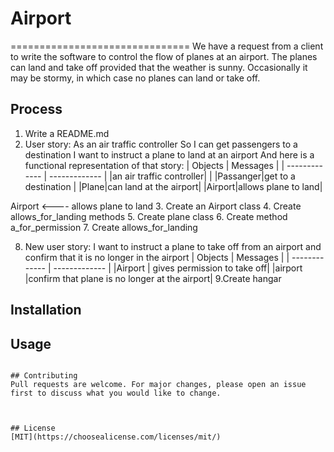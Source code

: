 # Airport
===============================
We have a request from a client to write the software to control the flow of planes at an airport. The planes can land and take off provided that the weather is sunny. Occasionally it may be stormy, in which case no planes can land or take off.

## Process
1. Write a README.md
2. User story: As an air traffic controller
So I can get passengers to a destination
I want to instruct a plane to land at an airport
And here is a functional representation of that story:
| Objects       | Messages      |
| ------------- | ------------- |
|an air traffic controller|      |
|Passanger|get  to a destination |
|Plane|can land at the airport|
|Airport|allows plane to land|

Airport <---- allows plane to land
3. Create an Airport class
4. Create allows_for_landing methods
5. Create plane class
6. Create method a_for_permission
7. Create allows_for_landing

8.  New user story:
I want to instruct a plane to take off from an airport and confirm that it is no longer in the airport
| Objects       | Messages      |
| ------------- | ------------- |
|Airport        | gives permission to take off|
|airport        |confirm that plane is no longer at the airport|
9.Create hangar



## Installation



## Usage


```

## Contributing
Pull requests are welcome. For major changes, please open an issue first to discuss what you would like to change.



## License
[MIT](https://choosealicense.com/licenses/mit/)

